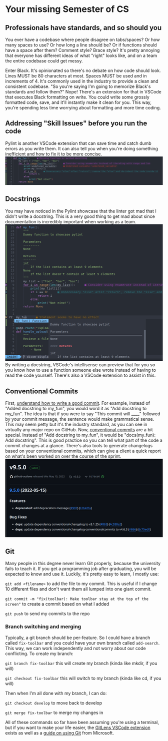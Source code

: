 # Your missing Semester of CS
## Professionals have standards, and so should you
You ever have a codebase where people disagree on tabs/spaces? Or how many spaces to use? Or how long a line should be? Or if functions should have a space after them? Comment style? Brace style? It's pretty annoying that everyone has different ideas of what "right" looks like, and on a team the entire codebase could get messy.

Enter Black. It's opinionated so there's no debate on how code should look. Lines MUST be 80 characters at most. Spaces MUST be used and in increments of 4. It's commonly used in the industry to provide a clean and consistent codebase.
"So you're saying I'm going to memorize Black's standards and follow them?" Nope! There's an extension for that in VSCode that executes Black formatting on write. You could write some grossly formatted code, save, and it'll instantly make it clean for you. This way, you're spending less time worrying about formatting and more time coding.

## Addressing "Skill Issues" before you run the code
Pylint is another VSCode extension that can save time and catch dumb errors as you write them. It can also tell you when you're doing something inefficient and how to fix it to be more concise. ![pylint showcase](pylint-show2.png)

## Docstrings
You may have noticed in the Pylint showcase that the linter got mad that I didn't write a docstring. This is a very good thing to get mad about since documentation is incredibly important when working as a team. ![docstring-example.png](docstring-example.png)
By writing a docstring, VSCode's intellisense can preview that for you so you know how to use a function someone else wrote instead of having to read the code yourself. There's also a VSCode extension to assist in this.

## Conventional Commits
First, [understand how to write a good commit](https://www.freecodecamp.org/news/writing-good-commit-messages-a-practical-guide/). For example, instead of "Added docstring to my_fun", you would word it as "Add docstring to my_fun". The idea is that if you were to say "This commit will ____" followed by your commit message, the sentence would make grammatical sense. This may seem petty but it's the industry standard, as you can see in virtually any major repo on GitHub.
Now, [conventional commits](https://www.conventionalcommits.org/en/v1.0.0/) are a bit special. Instead of "Add docstring to my_fun", it would be "docs(my_fun): Add docstring". This is good practice so you can tell what part of the code a commit changes at a glance. There's also tools to generate changelogs based on your conventional commits, which can give a client a quick report on what's been worked on over the course of the sprint. ![report](conventional-changelog.png)

## Git
Many people in this degree never learn Git properly, because the university fails to teach it. If you get a programming job after graduating, you will be expected to know and use it. Luckily, it's pretty easy to learn, I mostly use:

`git add <filename>` to add the file to my commit. This is useful if I change 10 different files and don't want them all lumped into one giant commit.

`git commit -m "fix(toolbar): Make toolbar stay at the top of the screen"` to create a commit based on what I added

`git push` to send my commits to the repo

### Branch switching and merging
Typically, a git branch should be per-feature. So I could have a branch called `fix-toolbar` and you could have your own branch called `add-search`. This way, we can work independently and not worry about our code conflicting. To create my branch:

`git branch fix-toolbar` this will create my branch (kinda like mkdir, if you will)

`git checkout fix-toolbar` this will switch to my branch (kinda like cd, if you will)

Then when I'm all done with my branch, I can do:

`git checkout develop` to move back to develop

`git merge fix-toolbar` to merge my changes in

All of these commands so far have been assuming you're using a terminal, but if you want to make your life easier, the [GitLens VSCode extension](https://marketplace.visualstudio.com/items?itemName=eamodio.gitlens) exists as well as a [guide on using Git](https://code.visualstudio.com/docs/sourcecontrol/overview) from Microsoft.

